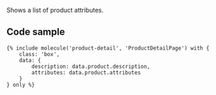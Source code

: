 Shows a list of product attributes.

## Code sample 

```
{% include molecule('product-detail', 'ProductDetailPage') with {
    class: 'box',
    data: {
        description: data.product.description,
        attributes: data.product.attributes
    }
} only %}
```
